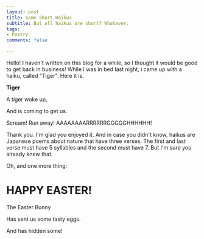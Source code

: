 ```yaml
---
layout: post
title: Some Short Haikus
subtitle: But all haikus are short? Whatever.
tags:
- Poetry
comments: false

---
```

Hello! I haven't written on this blog for a while, so I thought it would be good to get back in business! While I was in bed last night, i came up with a haiku, called "Tiger". Here it is.

**Tiger**

A tiger woke up,

And is coming to get us.

Scream! Run away! AAAAAAAARRRRRRGGGGGHHHHHH!

Thank you. I'm glad you enjoyed it. And in case you didn't know, haikus are Japanese poems about nature that have three verses. The first and last verse must have 5 syllables and the second must have 7. But I'm sure you already knew that.

Oh, and one more thing:

# HAPPY EASTER!

The Easter Bunny

Has sent us some tasty eggs.

And has hidden some!